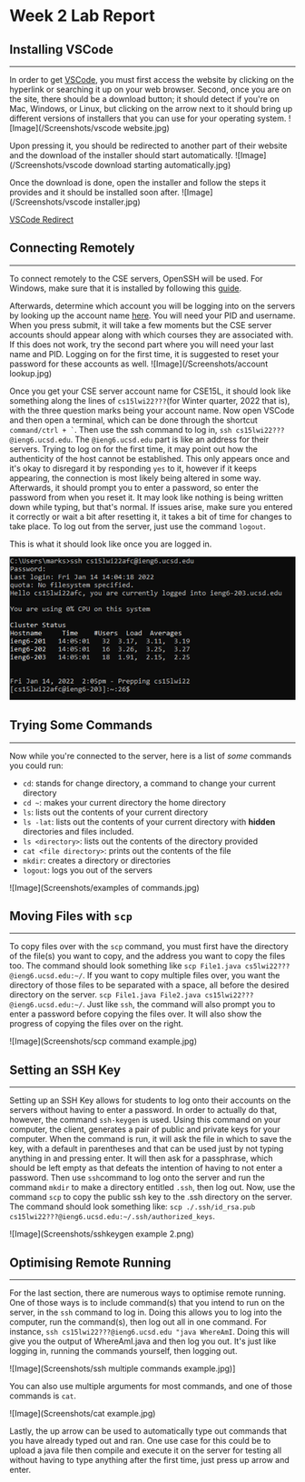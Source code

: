 # Week 2 Lab Report

## Installing VSCode
***
In order to get [VSCode](https://code.visualstudio.com/), you must first access the website by clicking on the hyperlink or searching it up on your web browser. Second, once you are on the site, there should be a download button; it should detect if you're on Mac, Windows, or Linux, but clicking on the arrow next to it should bring up different versions of installers that you can use for your operating system. 
![Image](/Screenshots/vscode website.jpg)

Upon pressing it, you should be redirected to another part of their website and the download of the installer should start automatically. 
![Image](/Screenshots/vscode download starting automatically.jpg)

Once the download is done, open the installer and follow the steps it provides and it should be installed soon after.
![Image](/Screenshots/vscode installer.jpg)

[VSCode Redirect](https://code.visualstudio.com/)

## Connecting Remotely
***
To connect remotely to the CSE servers, OpenSSH will be used. For Windows, make sure that it is installed by following this [guide](https://docs.microsoft.com/en-us/windows-server/administration/openssh/openssh_install_firstuse).

Afterwards, determine which account you will be logging into on the servers by looking up the account name [here](https://sdacs.ucsd.edu/~icc/index.php). You will need your PID and username. When you press submit, it will take a few moments but the CSE server accounts should appear along with which courses they are associated with. If this does not work, try the second part where you will need your last name and PID. Logging on for the first time, it is suggested to reset your password for these accounts as well.
![Image](/Screenshots/account lookup.jpg)

Once you get your CSE server account name for CSE15L, it should look like something along the lines of ```cs15lwi22???```(for Winter quarter, 2022 that is), with the three question marks being your account name. Now open VSCode and then open a terminal, which can be done through the shortcut ``` command/ctrl + ` ```. Then use the ssh command to log in, ```ssh cs15lwi22???@ieng6.ucsd.edu```. The ```@ieng6.ucsd.edu``` part is like an address for their servers. Trying to log on for the first time, it may point out how the authenticity of the host cannot be established. This only appears once and it's okay to disregard it by responding ```yes``` to it, however if it keeps appearing, the connection is most likely being altered in some way. Afterwards, it should prompt you to enter a password, so enter the password from when you reset it. It may look like nothing is being written down while typing, but that's normal. If issues arise, make sure you entered it correctly or wait a bit after resetting it, it takes a bit of time for changes to take place. To log out from the server, just use the command ```logout```.

This is what it should look like once you are logged in.

![Image](/Screenshots/sshcommand.png)

## Trying Some Commands
***
Now while you're connected to the server, here is a list of *some* commands you could run:
- ```cd```: stands for change directory, a command to change your current directory
- ```cd ~```: makes your current directory the home directory
- ```ls```: lists out the contents of your current directory
- ```ls -lat```: lists out the contents of your current directory with **hidden** directories and files included.
- ```ls <directory>```: lists out the contents of the directory provided
- ```cat <file directory>```: prints out the contents of the file
- ```mkdir```: creates a directory or directories
- ```logout```: logs you out of the servers 

![Image](Screenshots/examples of commands.jpg)

## Moving Files with ```scp```
***
To copy files over with the ```scp``` command, you must first have the directory of the file(s) you want to copy, and the address you want to copy the files too. The command should look something like ```scp File1.java cs5lwi22???@ieng6.ucsd.edu:~/```. If you want to copy multiple files over, you want the directory of those files to be separated with a space, all before the desired directory on the server. ```scp File1.java File2.java cs15lwi22???@ieng6.ucsd.edu:~/```. Just like ```ssh```, the command will also prompt you to enter a password before copying the files over. It will also show the progress of copying the files over on the right.

![Image](Screenshots/scp command example.jpg)

## Setting an SSH Key
***
Setting up an SSH Key allows for students to log onto their accounts on the servers without having to enter a password. In order to actually do that, however, the command ```ssh-keygen``` is used. Using this command on your computer, the client, generates a pair of public and private keys for your computer. When the command is run, it will ask the file in which to save the key, with a default in parentheses and that can be used just by not typing anything in and pressing enter. It will then ask for a passphrase, which should be left empty as that defeats the intention of having to not enter a password. Then use ```ssh```command to log onto the server and run the command ```mkdir``` to make a directory entitled ```.ssh```, then log out. Now, use the command ```scp``` to copy the public ssh key to the .ssh directory on the server. The command should look something like: ```scp ./.ssh/id_rsa.pub cs15lwi22???@ieng6.ucsd.edu:~/.ssh/authorized_keys```.

![Image](Screenshots/sshkeygen example 2.png)

## Optimising Remote Running 
*** 
For the last section, there are numerous ways to optimise remote running. One of those ways is to include command(s) that you intend to run on the server, in the ```ssh``` command to log in. Doing this allows you to log into the computer, run the command(s), then log out all in one command. For instance, ```ssh cs15lwi22???@ieng6.ucsd.edu "java WhereAmI```. Doing this will give you the output of WhereAmI.java and then log you out. It's just like logging in, running the commands yourself, then logging out.

![Image](Screenshots/ssh multiple commands example.jpg)]

You can also use multiple arguments for most commands, and one of those commands is ```cat```.

![Image](Screenshots/cat example.jpg)

Lastly, the up arrow can be used to automatically type out commands that you have already typed out and ran. One use case for this could be to upload a java file then compile and execute it on the server for testing all without having to type anything after the first time, just press up arrow and enter.
